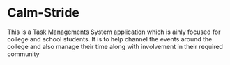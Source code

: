 # Calm-Stride
This is a Task Managements System application which is ainly focused for college and school students. It is to help channel the events around the college and also manage their time along with involvement in their required community 

